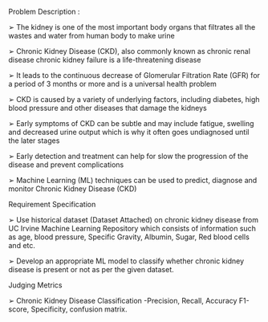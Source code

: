 Problem Description : 

 ➢ The kidney is one of the most important body organs that filtrates all the wastes and
    water from human body to make urine  
    
 ➢ Chronic Kidney Disease (CKD), also commonly known as chronic renal disease 
    chronic kidney failure is a life-threatening disease

 ➢ It leads to the continuous decrease of Glomerular Filtration Rate (GFR) for a period of 3
    months or more and is a universal health problem
    
 ➢ CKD is caused by a variety of underlying factors, including diabetes, high blood pressure
    and other diseases that damage the kidneys
    
 ➢ Early symptoms of CKD can be subtle and may include fatigue, swelling and decreased
    urine output which is why it often goes undiagnosed until the later stages
    
 ➢ Early detection and treatment can help for slow the progression of the disease and prevent
    complications
    
 ➢ Machine Learning (ML) techniques can be used to predict, diagnose and monitor
    Chronic Kidney Disease (CKD)
    
Requirement Specification

 ➢ Use historical dataset (Dataset Attached) on chronic kidney disease from UC Irvine
    Machine Learning Repository which consists of information such as age, blood
    pressure, Specific Gravity, Albumin, Sugar, Red blood cells and etc.
    
 ➢ Develop an appropriate ML model to classify whether chronic kidney disease is present or
    not as per the given dataset.
    
Judging Metrics
 
 ➢ Chronic Kidney Disease Classification -Precision, Recall, Accuracy F1-score, Specificity,
    confusion matrix.
